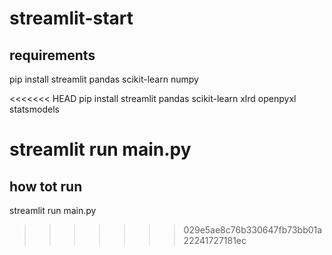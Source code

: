 # streamlit-start

## requirements
pip install streamlit pandas scikit-learn numpy

<<<<<<< HEAD
pip install streamlit pandas scikit-learn xlrd openpyxl statsmodels


streamlit run main.py
=======
## how tot run
streamlit run main.py
>>>>>>> 029e5ae8c76b330647fb73bb01a22241727181ec
